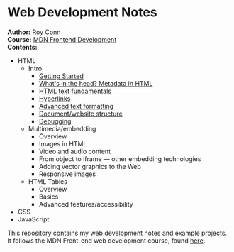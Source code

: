 # Web Development Notes

__Author:__ Roy Conn </br>
__Course:__ [MDN Frontend Development](https://developer.mozilla.org/en-US/docs/Learn/Front-end_web_developer) </br>
__Contents:__

* HTML
  * Intro
    * [Getting Started](01%20-%20html/01-intro/01-gettingStarted/notes.md)
    * [What's in the head? Metadata in HTML](01%20-%20html/01-intro/02-htmlHead/notes.md)
    * [HTML text fundamentals](01%20-%20html/01-intro/03-textFundamentals/notes.md)
    * [Hyperlinks](01%20-%20html/01-intro/04-hyperlinks/notes.md)
    * [Advanced text formatting](01%20-%20html/01-intro/05-advancedFormatting/notes.md)
    * [Document/website structure](01%20-%20html/01-intro/06-structure/notes.md)
    * [Debugging](01%20-%20html/01-intro/07-debugging/%20notes.md)
  * Multimedia/embedding
    * Overview
    * Images in HTML
    * Video and audio content
    * From object to iframe — other embedding technologies
    * Adding vector graphics to the Web
    * Responsive images
  * HTML Tables
    * Overview
    * Basics
    * Advanced features/accessibility
* CSS
* JavaScript

This repository contains my web development notes and example projects.
It follows the MDN Front-end web development course, found [here](https://developer.mozilla.org/en-US/docs/Learn/Front-end_web_developer).
